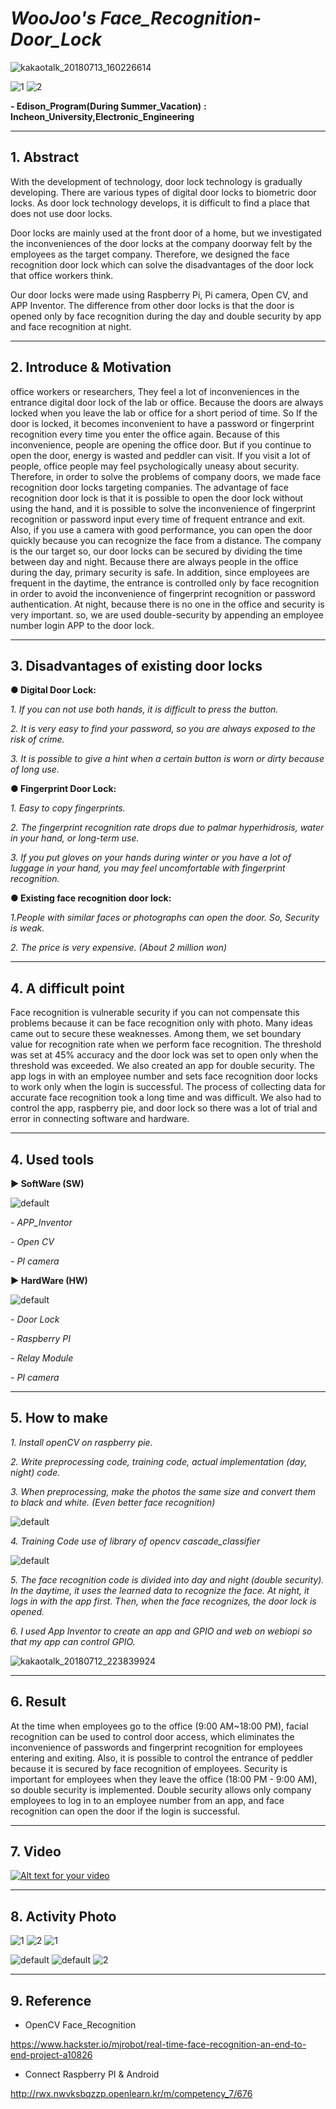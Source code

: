 # *WooJoo's* *Face_Recognition-Door_Lock*


![kakaotalk_20180713_160226614](https://user-images.githubusercontent.com/29946480/42722307-abffba76-8784-11e8-9207-45fdf57c2797.jpg)

![1](https://user-images.githubusercontent.com/29946480/42638465-ac6ee44e-8628-11e8-91e4-b1b6b9156a3c.png)
![2](https://user-images.githubusercontent.com/29946480/42638466-ac9670d6-8628-11e8-99e5-c7e7fde5e105.png)


**- Edison_Program(During Summer_Vacation)** **:** **Incheon_University,Electronic_Engineering**

----------------------------------------------------------------------------------------------------------------------------------------

## 1. Abstract

With the development of technology, door lock technology is gradually developing. There are various types of digital door locks to biometric door locks. As door lock technology develops, it is difficult to find a place that does not use door locks. 

Door locks are mainly used at the front door of a home, but we investigated the inconveniences of the door locks at the company doorway felt by the employees as the target company. Therefore, we designed the face recognition door lock which can solve the disadvantages of the door lock that office workers think. 

Our door locks were made using Raspberry Pi, Pi camera, Open CV, and APP Inventor. The difference from other door locks is that the door is opened only by face recognition during the day and double security by app and face recognition at night.

----------------------------------------------------------------------------------------------------------------------------------------

## 2. Introduce & Motivation
 
 office workers or researchers, They feel a lot of inconveniences in the entrance digital door lock of the lab or office. Because the doors are always locked when you leave the lab or office for a short period of time. So If the door is locked, it becomes inconvenient to have a password or fingerprint recognition every time you enter the office again. Because of this inconvenience, people are opening the office door. But if you continue to open the door, energy is wasted and peddler can visit. If you visit a lot of people, office people may feel psychologically uneasy about security. Therefore, in order to solve the problems of company doors, we made face recognition door locks targeting companies. The advantage of face recognition door lock is that it is possible to open the door lock without using the hand, and it is possible to solve the inconvenience of fingerprint recognition or password input every time of frequent entrance and exit. 
Also, if you use a camera with good performance, you can open the door quickly because you can recognize the face from a distance. The company is the our target so, our door locks can be secured by dividing the time between day and night. Because there are always people in the office during the day, primary security is safe. In addition, since employees are frequent in the daytime, the entrance is controlled only by face recognition in order to avoid the inconvenience of fingerprint recognition or password authentication. At night, because there is no one in the office and security is very important.
so, we are used double-security by appending an employee number login APP to the door lock.

---------------------------------------------------------------------------------------------------------------------------------------


## 3. Disadvantages of existing door locks




**● Digital Door Lock:**



*1. If you can not use both hands, it is difficult to press the button.*

*2. It is very easy to find your password, so you are always exposed to the risk of crime.*

*3. It is possible to give a hint when a certain button is worn or dirty because of long use.*




**● Fingerprint Door Lock:**



*1. Easy to copy fingerprints.*

*2. The fingerprint recognition rate drops due to palmar hyperhidrosis, water in your hand, or long-term use.*

*3. If you put gloves on your hands during winter or you have a lot of luggage in your hand, you may feel uncomfortable with fingerprint recognition.*





**● Existing face recognition door lock:**



*1.People with similar faces or photographs can open the door. So, Security is weak.*

*2. The price is very expensive. (About 2 million won)*

--------------------------------------------------------------------------------------------------------------------------------------


## 4. A difficult point


Face recognition is vulnerable security if you can not compensate this problems because it can be face recognition only with photo.
Many ideas came out to secure these weaknesses. Among them, we set boundary value for recognition rate when we perform face recognition. The threshold was set at 45% accuracy and the door lock was set to open only when the threshold was exceeded. We also created an app for double security. The app logs in with an employee number and sets face recognition door locks to work only when the login is successful. The process of collecting data for accurate face recognition took a long time and was difficult. We also had to control the app, raspberry pie, and door lock so there was a lot of trial and error in connecting software and hardware.

--------------------------------------------------------------------------------------------------------------------------------------


## 4. Used tools


**▶ SoftWare (SW)**

![default](https://user-images.githubusercontent.com/29946480/42637879-33c7ecd0-8627-11e8-9d1f-bc0c48ae355c.JPG)


*- APP_Inventor*

*- Open CV*

*- PI camera*



**▶ HardWare (HW)**


![default](https://user-images.githubusercontent.com/29946480/42637889-389366f4-8627-11e8-8287-05e7e222f5de.JPG)


*- Door Lock*

*- Raspberry PI*

*- Relay Module*

*- PI camera*

------------------------------------------------------------------------------------------------------------------------------------


## 5. How to make


*1. Install openCV on raspberry pie.*

*2. Write preprocessing code, training code, actual implementation (day, night) code.*

*3. When preprocessing, make the photos the same size and convert them to black and white.
(Even better face recognition)*

![default](https://user-images.githubusercontent.com/29946480/42637929-50942c0c-8627-11e8-976e-c7f8e359b84a.jpg)

*4. Training Code use of library of opencv cascade_classifier*

![default](https://user-images.githubusercontent.com/29946480/42637937-56159706-8627-11e8-8122-4c6b340e8ec2.jpg)

*5. The face recognition code is divided into day and night (double security). In the daytime, it uses the learned data to recognize the face. At night, it logs in with the app first. Then, when the face recognizes, the door lock is opened.*

*6. I used App Inventor to create an app and GPIO and web on webiopi so that my app can control GPIO.*

![kakaotalk_20180712_223839924](https://user-images.githubusercontent.com/29946480/42637862-2a1d026a-8627-11e8-8a40-087c3ac0cb93.jpg)



------------------------------------------------------------------------------------------------------------------------------------


## 6. Result

At the time when employees go to the office (9:00 AM~18:00 PM), facial recognition can be used to control door access, which eliminates the inconvenience of passwords and fingerprint recognition for employees entering and exiting. Also, it is possible to control the entrance of peddler because it is secured by face recognition of employees. Security is important for employees when they leave the office (18:00 PM - 9:00 AM), so double security is implemented. Double security allows only company employees to log in to an employee number from an app, and face recognition can open the door if the login is successful.


----------------------------------------------------------------------------------------------------------------------------------------

## 7. Video


[![Alt text for your video](https://img.youtube.com/vi/NYV56jPs7io/0.jpg)](https://www.youtube.com/watch?v=NYV56jPs7io)

---------------------------------------------------------------------------------------------------------------------------------------
## 8. Activity Photo


<div>
 
![1](https://user-images.githubusercontent.com/29946480/42637818-13a1fec8-8627-11e8-91cd-52eab3b0f2b2.jpg)
![2](https://user-images.githubusercontent.com/29946480/42637837-19f85984-8627-11e8-867b-b39ab022e19a.jpg)
![1](https://user-images.githubusercontent.com/29946480/42637850-233c9154-8627-11e8-819a-e7d986900e9d.jpg)

</div>

<div>
 
![default](https://user-images.githubusercontent.com/29946480/42637951-5c941d5a-8627-11e8-8379-dd63a13532d5.jpg)
![default](https://user-images.githubusercontent.com/29946480/42637903-4157f78c-8627-11e8-810e-915feefb0d22.jpg)
![2](https://user-images.githubusercontent.com/29946480/42637911-46ea1400-8627-11e8-8706-a8a874142d31.jpg)

</div>


-------------------------------------------------------------------------------------------------------------------------------------


## 9. Reference



- OpenCV Face_Recognition

https://www.hackster.io/mjrobot/real-time-face-recognition-an-end-to-end-project-a10826
  
- Connect Raspberry PI & Android

http://rwx.nwvksbqzzp.openlearn.kr/m/competency_7/676 
  
